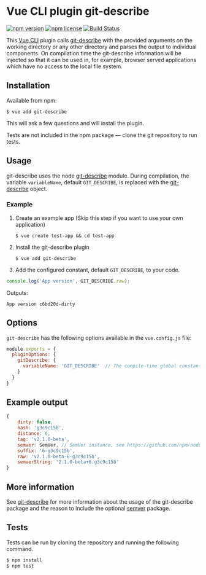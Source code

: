 # Vue CLI plugin git-describe

[![npm version](https://img.shields.io/npm/v/vue-cli-plugin-git-describe.svg)](https://www.npmjs.com/package/vue-cli-plugin-git-describe)
[![npm license](https://img.shields.io/npm/l/vue-cli-plugin-git-describe.svg)](https://www.npmjs.com/package/vue-cli-plugin-git-describe)
[![Build Status](https://travis-ci.org/idelsink/vue-cli-plugin-git-describe.svg?branch=master)](https://travis-ci.org/idelsink/vue-cli-plugin-git-describe)

This [Vue CLI](https://cli.vuejs.org/) plugin calls
[git-describe](https://www.npmjs.com/package/git-describe) with the provided arguments on the working directory or any other directory and
parses the output to individual components. On compilation time the
git-describe information will be injected so that it can be used in, for example,
browser served applications which have no access to the local file system.

## Installation

Available from npm:

```shell
$ vue add git-describe
```

This will ask a few questions and will install the plugin.

Tests are not included in the npm package —
clone the git repository to run tests.

## Usage

git-describe uses the node [git-describe](https://www.npmjs.com/package/git-describe) module.
During compilation, the variable `variableName`, default `GIT_DESCRIBE`, is replaced with the
[git-describe](https://www.npmjs.com/package/git-describe#example-output) object.

### Example

1. Create an example app (Skip this step if you want to use your own application)
   ```shell
   $ vue create test-app && cd test-app
   ```
2. Install the git-describe plugin
   ```shell
   $ vue add git-describe
   ```
3. Add the configured constant, default `GIT_DESCRIBE`, to your code.
  ```JavaScript
  console.log('App version', GIT_DESCRIBE.raw);
  ```
  Outputs:
  ```text
  App version c6bd20d-dirty
  ```

## Options

`git-describe` has the following options available in the `vue.config.js` file:

```JavaScript
module.exports = {
  pluginOptions: {
    gitDescribe: {
      variableName: 'GIT_DESCRIBE'  // The compile-time global constant varialbe name to use in the code.
    }
  }
}
```

## Example output

```javascript
{
    dirty: false,
    hash: 'g3c9c15b',
    distance: 6,
    tag: 'v2.1.0-beta',
    semver: SemVer, // SemVer instance, see https://github.com/npm/node-semver
    suffix: '6-g3c9c15b',
    raw: 'v2.1.0-beta-6-g3c9c15b',
    semverString: '2.1.0-beta+6.g3c9c15b'
}
```

## More information

See [git-describe](https://www.npmjs.com/package/git-describe) for more information about the usage of the git-describe package and the reason to include the optional [semver](https://github.com/npm/node-semver) package.

## Tests

Tests can be run by cloning the repository and running the following command.

```sh
$ npm install
$ npm test
```
